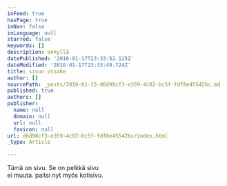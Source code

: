 ```yaml
---
inFeed: true
hasPage: true
inNav: false
inLanguage: null
starred: false
keywords: []
description: onkyllä
datePublished: '2016-01-17T23:33:52.125Z'
dateModified: '2016-01-17T23:33:49.724Z'
title: sivun otsake
author: []
sourcePath: _posts/2016-01-15-d6d98cf3-e359-4c02-bc5f-fdf8e45542bc.md
published: true
authors: []
publisher:
  name: null
  domain: null
  url: null
  favicon: null
url: d6d98cf3-e359-4c02-bc5f-fdf8e45542bc/index.html
_type: Article

---
```

Tämä on sivu. Se on pelkkä sivu  
ei muuta. paitsi nyt myös kotisivu.